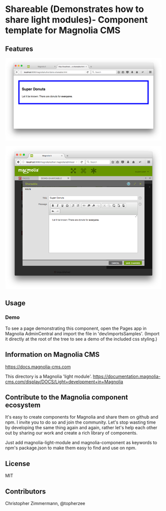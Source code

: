 # Shareable (Demonstrates how to share light modules)- Component template for Magnolia CMS #

<A basic description in one sentence.>

## Features ##
<A list of the key features.>

![Demo page with component](README-shareable.png)

![Component Dialog](README-shareable-dialog.png)

## Usage ##
<Any specific usage instructions.>

### Demo ###
<How to view the demo.>
To see a page demonstrating this component, open the Pages app in Magnolia AdminCentral and import the file in 'dev/importsSamples'. (Import it directly at the root of the tree to see a demo of the included css styling.)

## Information on Magnolia CMS
https://docs.magnolia-cms.com

This directory is a Magnolia 'light module'.
https://documentation.magnolia-cms.com/display/DOCS/Light+development+in+Magnolia

## Contribute to the Magnolia component ecosystem
It's easy to create components for Magnolia and share them on github and npm. I invite you to do so and join the community. Let's stop wasting time by developing the same thing again and again, rather let's help each other out by sharing our work and create a rich library of components.

Just add magnolia-light-module and magnolia-component as keywords to npm's package.json to make them easy to find and use on npm.

## License

MIT

## Contributors

Christopher Zimmermann, @topherzee
